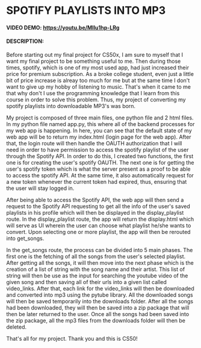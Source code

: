 # SPOTIFY PLAYLISTS INTO MP3
#### VIDEO DEMO: https://youtu.be/MIIu1hp-LRg
#### DESCRIPTION:
Before starting out my final project for CS50x, I am sure to myself that I want my final project to be something useful to me. Then during those times, spotify, which is one of my most used app, had just increased their price for premium subscription. As a broke college student, even just a little bit of price increase is alreay too much for me but at the same time I don't want to give up my hobby of listening to music. That's when it came to me that why don't I use the programming knowledge that I learn from this course in order to solve this problem. Thus, my project of converting my spotify playlists into downloadable MP3's was born.

My project is composed of three main files, one python file and 2 html files. In my python file named app.py, this where all of the backend processes for my web app is happening. In here, you can see that the default state of my web app will be to return my index.html (login page for the web app). After that, the login route will then handle the OAUTH authorization that I will need in order to have permission to access the spotify playlist of the user through the Spotify API. In order to do this, I created two functions, the first one is for creating the user's spotify OAUTH. The next one is for getting the user's spotify token which is what the server present as a proof to be able to access the spotify API. At the same time, it also automatically request for a new token whenever the current token had expired, thus, ensuring that the user will stay logged in. 

After being able to access the Spotify API, the web app will then send a request to the Spotify API requesting to get all the info of the user's saved playlists in his profile which will then be displayed in the display_playlist route. In the display_playlist route, the app will return the display.html which will serve as UI wherein the user can choose what playlist he/she wants to convert. Upon selecting one or more playlist, the app will then be rerouted into get_songs.

In the get_songs route, the process can be divided into 5 main phases. The first one is the fetching of all the songs from the user's selected playlist. After getting all the songs, it will then move into the next phase which is the creation of a list of string with the song name and their artist. This list of string will then be use as the input for searching the youtube video of the given song and then saving all of their urls into a given list called video_links. After that, each link for the video_links will then be downloaded and converted into mp3 using the pytube library. All the downloaded songs will then be saved temporarily into the downloads folder. After all the songs had been downloaded, they will then be saved into a zip package that will then be later returned to the user. Once all the songs had been saved into the zip package, all the mp3 files from the downloads folder will then be deleted.

That's all for my project. Thank you and this is CS50!

